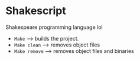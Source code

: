 # Shakescript

Shakespeare programming language lol

-   `Make` --> builds the project.
-   `Make clean` --> removes object files
-   `Make remove` --> removes object files and binaries
